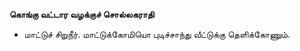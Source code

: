 **கொங்கு வட்டார வழக்குச் சொல்லகராதி**
- மாட்டுச் சிறுநீர். மாட்டுக்கோமியொ புடிச்சாந்து வீட்டுக்கு தெளிக்கோணும்.


